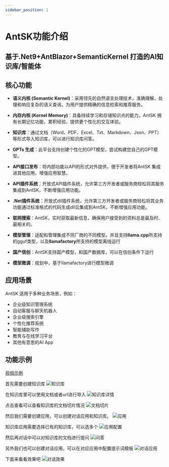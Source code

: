 ```yaml
---
sidebar_position: 1
---
```


# AntSK功能介绍
## 基于.Net9+AntBlazor+SemanticKernel 打造的AI知识库/智能体

## 核心功能

- **语义内核 (Semantic Kernel)**：采用领先的自然语言处理技术，准确理解、处理和响应复杂的语义查询，为用户提供精确的信息检索和推荐服务。

- **内存内核 (Kernel Memory)**：具备持续学习和存储知识点的能力，AntSK 拥有长期记忆功能，累积经验，提供更个性化的交互体验。

- **知识库**：通过文档（Word、PDF、Excel、Txt、Markdown、Json、PPT）等形式导入知识库，可以进行知识库问答。

- **GPTs 生成**：此平台支持创建个性化的GPT模型，尝试构建您自己的GPT模型。

- **API接口发布**：将内部功能以API的形式对外提供，便于开发者将AntSK 集成进其他应用，增强应用智慧。

- **API插件系统**：开放式API插件系统，允许第三方开发者或服务商轻松将其服务集成到AntSK，不断增强应用功能。

- **.Net插件系统**：开放式dll插件系统，允许第三方开发者或服务商轻松将其业务功能通过标准格式的代码生成dll后集成到AntSK，不断增强应用功能。

- **联网搜索**：AntSK，实时获取最新信息，确保用户接受到的资料总是最及时、最相关的。

- **模型管理**：适配和管理集成不同厂商的不同模型。并且支持**llama.cpp**所支持的gguf类型，以及**llamafactory**所支持的模型离线运行

- **国产信创**：AntSK支持国产模型，和国产数据库，可以在信创条件下运行

- **模型微调**：规划中，基于llamafactory进行模型微调
  

## 应用场景

AntSK 适用于多种业务场景，例如：
- 企业级知识管理系统
- 自动客服与聊天机器人
- 企业级搜索引擎
- 个性化推荐系统
- 智能辅助写作
- 教育与在线学习平台
- 其他有意思的AI App

## 功能示例

[视频示例](https://www.bilibili.com/video/BV1zH4y1h7Y9/)

首先需要创建知识库
![知识库](./img/知识库.png)

在知识库里可以使用文档或者url进行导入
![知识库详情](./img/知识库详情.png)

点击查看可以查看知识库的文档切片情况
![文档切片](./img/文档切片.png)

然后我们需要创建应用，可以创建对话应用和知识库。
![应用](./img/应用.png)

知识库应用需要选择已有的知识库，可以选多个
![应用配置](./img/应用配置.png)

然后再对话中可以对知识库的文档进行提问
![问答](./img/问答.png)

另外我们也可以创建对话应用，可以在对应应用中配置提示词模板
![对话应用](./img/简单对话.png)

下面来看看效果吧
![对话效果](./img/对话效果.png)
